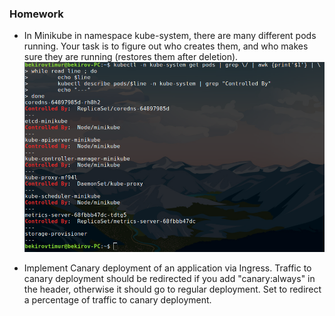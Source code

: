 ### Homework
* In Minikube in namespace kube-system, there are many different pods running. Your task is to figure out who creates them, and who makes sure they are running (restores them after deletion).
![alt tag](pods-controlled-by.png)


* Implement Canary deployment of an application via Ingress. Traffic to canary deployment should be redirected if you add "canary:always" in the header, otherwise it should go to regular deployment.
Set to redirect a percentage of traffic to canary deployment.
